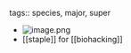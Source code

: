 tags:: species, major, super

- ![image.png](https://peach-geographical-bat-397.mypinata.cloud/ipfs/QmVPSRQsshUtgU2jtpi9TfbYqEK59rp61cFdaX5Xsfuach)
- [[staple]] for [[biohacking]]